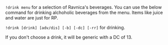 `!drink menu` for a selection of Ravnica's beverages.  You can use the below command for drinking alchoholic beverages from the menu.  Items like juice and water are just for RP.

`!drink [drink] [adv/dis] [-b] [-dc] [-rr]` for drinking.

If you don't choose a drink, it will be generic with a DC of 13.